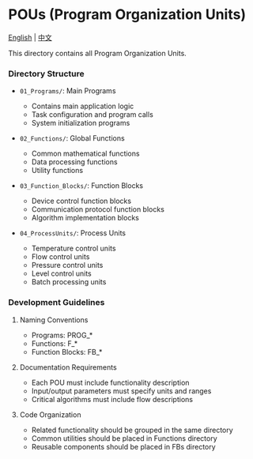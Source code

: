 # POUs (Program Organization Units)

[English](./README_EN.md) | [中文](./README_CN.md)

This directory contains all Program Organization Units.

### Directory Structure
- `01_Programs/`: Main Programs
  - Contains main application logic
  - Task configuration and program calls
  - System initialization programs
  
- `02_Functions/`: Global Functions
  - Common mathematical functions
  - Data processing functions
  - Utility functions
  
- `03_Function_Blocks/`: Function Blocks
  - Device control function blocks
  - Communication protocol function blocks
  - Algorithm implementation blocks

- `04_ProcessUnits/`: Process Units
  - Temperature control units
  - Flow control units
  - Pressure control units
  - Level control units
  - Batch processing units

### Development Guidelines
1. Naming Conventions
   - Programs: PROG_*
   - Functions: F_*
   - Function Blocks: FB_*

2. Documentation Requirements
   - Each POU must include functionality description
   - Input/output parameters must specify units and ranges
   - Critical algorithms must include flow descriptions

3. Code Organization
   - Related functionality should be grouped in the same directory
   - Common utilities should be placed in Functions directory
   - Reusable components should be placed in FBs directory